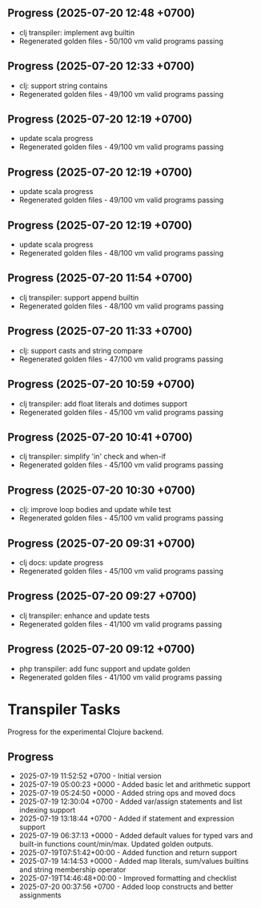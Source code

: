 ## Progress (2025-07-20 12:48 +0700)
- clj transpiler: implement avg builtin
- Regenerated golden files - 50/100 vm valid programs passing

## Progress (2025-07-20 12:33 +0700)
- clj: support string contains
- Regenerated golden files - 49/100 vm valid programs passing

## Progress (2025-07-20 12:19 +0700)
- update scala progress
- Regenerated golden files - 49/100 vm valid programs passing

## Progress (2025-07-20 12:19 +0700)
- update scala progress
- Regenerated golden files - 49/100 vm valid programs passing

## Progress (2025-07-20 12:19 +0700)
- update scala progress
- Regenerated golden files - 48/100 vm valid programs passing

## Progress (2025-07-20 11:54 +0700)
- clj transpiler: support append builtin
- Regenerated golden files - 48/100 vm valid programs passing

## Progress (2025-07-20 11:33 +0700)
- clj: support casts and string compare
- Regenerated golden files - 47/100 vm valid programs passing

## Progress (2025-07-20 10:59 +0700)
- clj transpiler: add float literals and dotimes support
- Regenerated golden files - 45/100 vm valid programs passing

## Progress (2025-07-20 10:41 +0700)
- clj transpiler: simplify 'in' check and when-if
- Regenerated golden files - 45/100 vm valid programs passing

## Progress (2025-07-20 10:30 +0700)
- clj: improve loop bodies and update while test
- Regenerated golden files - 45/100 vm valid programs passing

## Progress (2025-07-20 09:31 +0700)
- clj docs: update progress
- Regenerated golden files - 45/100 vm valid programs passing

## Progress (2025-07-20 09:27 +0700)
- clj transpiler: enhance and update tests
- Regenerated golden files - 41/100 vm valid programs passing

## Progress (2025-07-20 09:12 +0700)
- php transpiler: add func support and update golden
- Regenerated golden files - 41/100 vm valid programs passing

# Transpiler Tasks

Progress for the experimental Clojure backend.

## Progress

- 2025-07-19 11:52:52 +0700 - Initial version
- 2025-07-19 05:00:23 +0000 - Added basic let and arithmetic support
- 2025-07-19 05:24:50 +0000 - Added string ops and moved docs
- 2025-07-19 12:30:04 +0700 - Added var/assign statements and list indexing support
- 2025-07-19 13:18:44 +0700 - Added if statement and expression support
- 2025-07-19 06:37:13 +0000 - Added default values for typed vars and built-in functions count/min/max. Updated golden outputs.
- 2025-07-19T07:51:42+00:00 - Added function and return support
- 2025-07-19 14:14:53 +0000 - Added map literals, sum/values builtins and string membership operator
- 2025-07-19T14:46:48+00:00 - Improved formatting and checklist
- 2025-07-20 00:37:56 +0700 - Added loop constructs and better assignments
